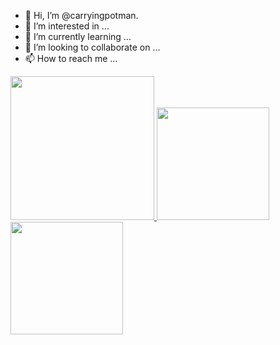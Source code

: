 - 👋 Hi, I’m @carryingpotman.
- 👀 I’m interested in ...
- 🌱 I’m currently learning ...
- 💞️ I’m looking to collaborate on ...
- 📫 How to reach me ...

<a href="/">
  <img height="230em" src="https://github-profile-summary-cards.vercel.app/api/cards/profile-details?username=carryingpotman&theme=github">
  <img height="180em" src="https://github-readme-stats.vercel.app/api?username=carryingpotman&show_icons=true&include_all_commits=true&count_private=true" />
  <img height="180em" src="https://github-readme-stats.vercel.app/api/top-langs?username=carryingpotman&layout=compact&exclude_repo=Android_Homework,rinchannowww.github.io&langs_count=8" />
</a>
